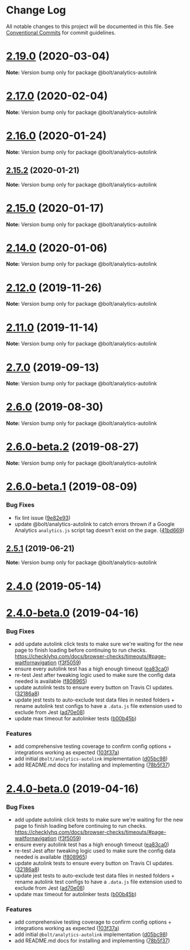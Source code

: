 # Change Log

All notable changes to this project will be documented in this file.
See [Conventional Commits](https://conventionalcommits.org) for commit guidelines.

# [2.19.0](https://github.com/boltdesignsystem/bolt/compare/v2.18.1...v2.19.0) (2020-03-04)

**Note:** Version bump only for package @bolt/analytics-autolink





# [2.17.0](https://github.com/boltdesignsystem/bolt/compare/v2.16.3...v2.17.0) (2020-02-04)

**Note:** Version bump only for package @bolt/analytics-autolink





# [2.16.0](https://github.com/boltdesignsystem/bolt/compare/v2.15.2...v2.16.0) (2020-01-24)

**Note:** Version bump only for package @bolt/analytics-autolink





## [2.15.2](https://github.com/boltdesignsystem/bolt/compare/v2.15.1...v2.15.2) (2020-01-21)

**Note:** Version bump only for package @bolt/analytics-autolink





# [2.15.0](https://github.com/boltdesignsystem/bolt/compare/v2.14.3...v2.15.0) (2020-01-17)

**Note:** Version bump only for package @bolt/analytics-autolink





# [2.14.0](https://github.com/boltdesignsystem/bolt/compare/v2.13.3...v2.14.0) (2020-01-06)

**Note:** Version bump only for package @bolt/analytics-autolink





# [2.12.0](https://github.com/boltdesignsystem/bolt/compare/v2.11.4...v2.12.0) (2019-11-26)

**Note:** Version bump only for package @bolt/analytics-autolink





# [2.11.0](https://github.com/bolt-design-system/bolt/compare/v2.10.0...v2.11.0) (2019-11-14)

**Note:** Version bump only for package @bolt/analytics-autolink





# [2.7.0](https://github.com/bolt-design-system/bolt/compare/v2.6.0...v2.7.0) (2019-09-13)

**Note:** Version bump only for package @bolt/analytics-autolink





# [2.6.0](https://github.com/bolt-design-system/bolt/compare/v2.6.0-beta.2...v2.6.0) (2019-08-30)

**Note:** Version bump only for package @bolt/analytics-autolink





# [2.6.0-beta.2](https://github.com/bolt-design-system/bolt/compare/v2.6.0-beta.1...v2.6.0-beta.2) (2019-08-27)

**Note:** Version bump only for package @bolt/analytics-autolink





# [2.6.0-beta.1](https://github.com/bolt-design-system/bolt/compare/v2.5.6...v2.6.0-beta.1) (2019-08-09)


### Bug Fixes

* fix lint issue ([9e82e93](https://github.com/bolt-design-system/bolt/commit/9e82e93))
* update @bolt/analytics-autolink to catch errors thrown if a Google Analytics `analytics.js` script tag doesn't exist on the page. ([41bd669](https://github.com/bolt-design-system/bolt/commit/41bd669))





## [2.5.1](https://github.com/bolt-design-system/bolt/compare/v2.5.0...v2.5.1) (2019-06-21)

**Note:** Version bump only for package @bolt/analytics-autolink





# [2.4.0](https://github.com/bolt-design-system/bolt/compare/v2.3.2...v2.4.0) (2019-05-14)



# [2.4.0-beta.0](https://github.com/bolt-design-system/bolt/compare/v2.2.2...v2.4.0-beta.0) (2019-04-16)


### Bug Fixes

* add update autolink click tests to make sure we're waiting for the new page to finish loading before continuing to run checks. https://checklyhq.com/docs/browser-checks/timeouts/#page-waitfornavigation ([f3f5059](https://github.com/bolt-design-system/bolt/commit/f3f5059))
* ensure every autolink test has a high enough timeout ([ea83ca0](https://github.com/bolt-design-system/bolt/commit/ea83ca0))
* re-test Jest after tweaking logic used to make sure the config data needed is available ([f808965](https://github.com/bolt-design-system/bolt/commit/f808965))
* update autolink tests to ensure every button on Travis CI updates. ([32186a8](https://github.com/bolt-design-system/bolt/commit/32186a8))
* update jest tests to auto-exclude test data files in nested folders + rename autolink test configs to have a `.data.js` file extension used to exclude from Jest ([ad70e08](https://github.com/bolt-design-system/bolt/commit/ad70e08))
* update max timeout for autolinker tests ([b00b45b](https://github.com/bolt-design-system/bolt/commit/b00b45b))


### Features

* add comprehensive testing coverage to confirm config options + integrations working as expected ([103f37a](https://github.com/bolt-design-system/bolt/commit/103f37a))
* add initial `@bolt/analytics-autolink` implementation ([d05bc98](https://github.com/bolt-design-system/bolt/commit/d05bc98))
* add README.md docs for installing and implementing ([78b5f37](https://github.com/bolt-design-system/bolt/commit/78b5f37))





# [2.4.0-beta.0](https://github.com/bolt-design-system/bolt/compare/v2.3.0...v2.4.0-beta.0) (2019-04-16)


### Bug Fixes

* add update autolink click tests to make sure we're waiting for the new page to finish loading before continuing to run checks. https://checklyhq.com/docs/browser-checks/timeouts/#page-waitfornavigation ([f3f5059](https://github.com/bolt-design-system/bolt/commit/f3f5059))
* ensure every autolink test has a high enough timeout ([ea83ca0](https://github.com/bolt-design-system/bolt/commit/ea83ca0))
* re-test Jest after tweaking logic used to make sure the config data needed is available ([f808965](https://github.com/bolt-design-system/bolt/commit/f808965))
* update autolink tests to ensure every button on Travis CI updates. ([32186a8](https://github.com/bolt-design-system/bolt/commit/32186a8))
* update jest tests to auto-exclude test data files in nested folders + rename autolink test configs to have a `.data.js` file extension used to exclude from Jest ([ad70e08](https://github.com/bolt-design-system/bolt/commit/ad70e08))
* update max timeout for autolinker tests ([b00b45b](https://github.com/bolt-design-system/bolt/commit/b00b45b))


### Features

* add comprehensive testing coverage to confirm config options + integrations working as expected ([103f37a](https://github.com/bolt-design-system/bolt/commit/103f37a))
* add initial `@bolt/analytics-autolink` implementation ([d05bc98](https://github.com/bolt-design-system/bolt/commit/d05bc98))
* add README.md docs for installing and implementing ([78b5f37](https://github.com/bolt-design-system/bolt/commit/78b5f37))
